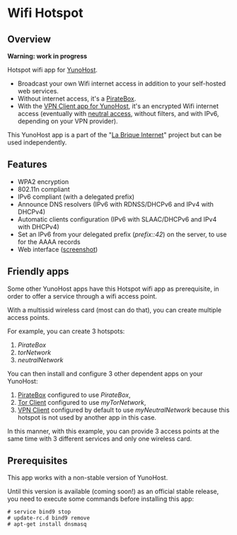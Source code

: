 # Wifi Hotspot
## Overview

**Warning: work in progress**

Hotspot wifi app for [YunoHost](http://yunohost.org/).

* Broadcast your own Wifi internet access in addition to your self-hosted web services.
* Without internet access, it's a [PirateBox](https://en.wikipedia.org/wiki/PirateBox).
* With the [VPN Client app for YunoHost](https://github.com/jvaubourg/vpnclient_ynh), it's an encrypted Wifi internet access (eventually with [neutral access](https://en.wikipedia.org/wiki/Net_neutrality), without filters, and with IPv6, depending on your VPN provider).

This YunoHost app is a part of the "[La Brique Internet](http://labriqueinter.net)" project but can be used independently.

## Features

* WPA2 encryption
* 802.11n compliant
* IPv6 compliant (with a delegated prefix)
* Announce DNS resolvers (IPv6 with RDNSS/DHCPv6 and IPv4 with DHCPv4)
* Automatic clients configuration (IPv6 with SLAAC/DHCPv6 and IPv4 with DHCPv4)
* Set an IPv6 from your delegated prefix (*prefix::42*) on the server, to use for the AAAA records
* Web interface ([screenshot](https://raw.githubusercontent.com/jvaubourg/hotspot_ynh/master/screenshot.png))

## Friendly apps

Some other YunoHost apps have this Hotspot wifi app as prerequisite, in order to offer a service through a wifi access point.

With a multissid wireless card (most can do that), you can create multiple access points.

For example, you can create 3 hotspots:

1. *PirateBox*
2. *torNetwork*
3. *neutralNetwork*

You can then install and configure 3 other dependent apps on your YunoHost:

1. [PirateBox](https://github.com/jvaubourg/piratebox_ynh) configured to use *PirateBox*,
2. [Tor Client](https://github.com/bleuchtang/torclient_ynh/) configured to use *myTorNetwork*,
3. [VPN Client](https://github.com/jvaubourg/vpnclient_ynh/) configured by default to use *myNeutralNetwork* because this hotspot is not used by another app in this case.

In this manner, with this example, you can provide 3 access points at the same time with 3 different services and only one wireless card.

## Prerequisites

This app works with a non-stable version of YunoHost.

Until this version is available (coming soon!) as an official stable release, you need to execute some commands before installing this app:

    # service bind9 stop
    # update-rc.d bind9 remove
    # apt-get install dnsmasq

